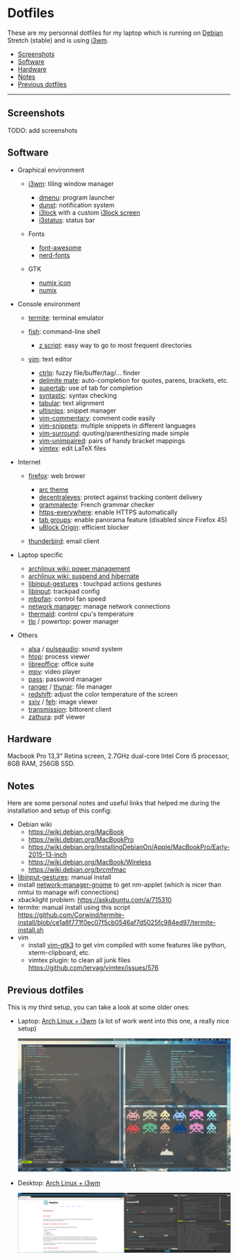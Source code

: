 # Dotfiles

These are my personnal dotfiles for my laptop which is running on [Debian](https://www.debian.org/) Stretch (stable) and is using [i3wm](http://i3wm.org/).

- [Screenshots](#screenshots)
- [Software](#software)
- [Hardware](#hardware)
- [Notes](#notes)
- [Previous dotfiles](#previous-dotfiles)

---

## Screenshots

TODO: add screenshots

## Software

- Graphical environment

	- [i3wm](http://i3wm.org/): tiling window manager
      
		- [dmenu](http://tools.suckless.org/dmenu/): program launcher
		- [dunst](http://www.knopwob.org/dunst/): notification system
		- [i3lock](https://i3wm.org/i3lock/) with a custom [i3lock screen](https://redd.it/3358vu)
		- [i3status](https://i3wm.org/i3status/): status bar

	- Fonts

		- [font-awesome](http://fontawesome.io/)
		- [nerd-fonts](https://github.com/ryanoasis/nerd-fonts)

	- GTK

		- [numix icon](https://github.com/numixproject/numix-icon-theme)
		- [numix](https://github.com/numixproject/numix-gtk-theme)

- Console environment

	- [termite](https://github.com/thestinger/termite): terminal emulator
	- [fish](https://fishshell.com/): command-line shell

		- [z script](https://github.com/rupa/z): easy way to go to most frequent directories

	- [vim](http://www.vim.org/): text editor

		- [ctrlp](https://github.com/ctrlpvim/ctrlp.vim): fuzzy file/buffer/tag/... finder
		- [delimite mate](https://github.com/Raimondi/delimitMate): auto-completion for quotes, parens, brackets, etc.
		- [supertab](https://github.com/ervandew/supertab): use of tab for completion
		- [syntastic](https://github.com/scrooloose/syntastic): syntax checking
		- [tabular](https://github.com/godlygeek/tabular): text alignment
		- [ultisnips](https://github.com/SirVer/ultisnips): snippet manager
		- [vim-commentary](https://github.com/tpope/vim-commentary): comment code easily
		- [vim-snippets](https://github.com/honza/vim-snippets): multiple snippets in different languages
		- [vim-surround](https://github.com/tpope/vim-surround): quoting/parenthesizing made simple
		- [vim-unimpaired](https://github.com/tpope/vim-unimpaired): pairs of handy bracket mappings
		- [vimtex](https://github.com/lervag/vimtex): edit LaTeX files

- Internet

	- [firefox](https://www.mozilla.org/en-US/firefox/desktop/): web brower

		- [arc theme](https://github.com/horst3180/arc-firefox-theme)
		- [decentraleyes](https://addons.mozilla.org/en-us/firefox/addon/decentraleyes/): protect against tracking content delivery
		- [grammalecte](https://addons.mozilla.org/en-US/firefox/addon/grammalecte-fr/): French grammar checker
		- [https-everywhere](https://addons.mozilla.org/en-US/firefox/addon/https-everywhere/): enable HTTPS automatically
		- [tab groups](https://addons.mozilla.org/en-us/firefox/addon/tab-groups-panorama/): enable panorama feature (disabled since Firefox 45)
		- [uBlock Origin](https://addons.mozilla.org/en-us/firefox/addon/ublock-origin/): efficient blocker

	- [thunderbird](https://www.mozilla.org/en-US/thunderbird/): email client

- Laptop specific

	- [archlinux wiki: power management](https://wiki.archlinux.org/index.php/Power_management)
	- [archlinux wiki: suspend and hibernate](https://wiki.archlinux.org/index.php/MacBook#Suspend_and_Hibernate)
	- [libinput-gestures](https://github.com/bulletmark/libinput-gestures) : touchpad actions gestures
	- [libinput](https://freedesktop.org/wiki/Software/libinput/): trackpad config
	- [mbpfan](https://github.com/dgraziotin/mbpfan): control fan speed
	- [network manager](https://wiki.gnome.org/Projects/NetworkManager): manage network connections
	- [thermald](https://github.com/01org/thermal_daemon): control cpu's temperature
	- [tlp](http://linrunner.de/en/tlp/tlp.html) / powertop: power manager

- Others

	- [alsa](http://www.alsa-project.org/main/index.php/Main_Page) / [pulseaudio](https://www.freedesktop.org/wiki/Software/PulseAudio/): sound system
	- [htop](http://hisham.hm/htop/): process viewer
	- [libreoffice](https://www.libreoffice.org/): office suite
	- [mpv](https://mpv.io/): video player
	- [pass](https://www.passwordstore.org/): password manager
	- [ranger](http://ranger.nongnu.org/) / [thunar](http://docs.xfce.org/xfce/thunar/start): file manager
	- [redshift](http://jonls.dk/redshift/): adjust the color temperature of the screen
	- [sxiv](https://github.com/muennich/sxiv) / [feh](http://feh.finalrewind.org/): image viewer
	- [transmission](https://www.transmissionbt.com/): bittorent client
	- [zathura](https://pwmt.org/projects/zathura/): pdf viewer

## Hardware

Macbook Pro 13,3" Retina screen, 2.7GHz dual-core Intel Core i5 processor, 8GB RAM, 256GB SSD.

## Notes

Here are some personal notes and useful links that helped me during the installation and setup of this config:

- Debian wiki
	- <https://wiki.debian.org/MacBook>
	- <https://wiki.debian.org/MacBookPro>
	- <https://wiki.debian.org/InstallingDebianOn/Apple/MacBookPro/Early-2015-13-inch>
	- <https://wiki.debian.org/MacBook/Wireless>
	- <https://wiki.debian.org/brcmfmac>
- [libinput-gestures](https://github.com/bulletmark/libinput-gestures): manual install
- install [network-manager-gnome](https://packages.debian.org/stable/network-manager-gnome) to get nm-applet (which is nicer than nmtui to manage wifi connections)
- xbacklight problem: https://askubuntu.com/a/715310
- termite: manual install using this script <https://github.com/Corwind/termite-install/blob/ce1a6f771f0ec07f5cb0546af7d5025fc984ed97/termite-install.sh>
- vim
	- install [vim-gtk3](https://packages.debian.org/stretch/vim-gtk3) to get vim compiled with some features like python, xterm-clipboard, etc.
	- vimtex plugin: to clean all junk files <https://github.com/lervag/vimtex/issues/576>

## Previous dotfiles

This is my third setup, you can take a look at some older ones:

- Laptop: [Arch Linux + i3wm](https://github.com/napnac/Dotfiles/tree/56e58522a3dee3ad9a4af06838e18f542c54ecbe) (a lot of work went into this one, a really nice setup)

	![Screenshot of older dotfiles on my laptop](/img/old_dotfiles_laptop.png)

- Desktop: [Arch Linux + i3wm](https://github.com/napnac/Dotfiles/tree/ac489524c4936f88a05ea50b77301294e4151f3e)

	![Screenshot of older dotfiles on my desktop](/img/old_dotfiles_desktop.png)
